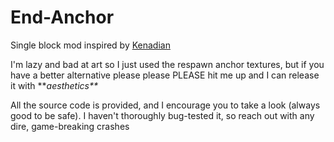 # End-Anchor
Single block mod inspired by <a href="https://www.youtube.com/watch?v=L1i4izl25V4">Kenadian</a>

<p>I'm lazy and bad at art so I just used the respawn anchor textures, but if you have a better alternative please please PLEASE hit me up and I can release it with **<em>aesthetics**</em></p>

<p>All the source code is provided, and I encourage you to take a look (always good to be safe). I haven't thoroughly bug-tested it, so reach out with any dire, game-breaking crashes</p>
